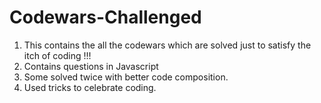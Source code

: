 # Codewars-Challenged

1. This contains the all the codewars which are solved just to satisfy the itch of coding !!!
2. Contains questions in Javascript 
3. Some solved twice with better code composition.
4. Used tricks to celebrate coding.
